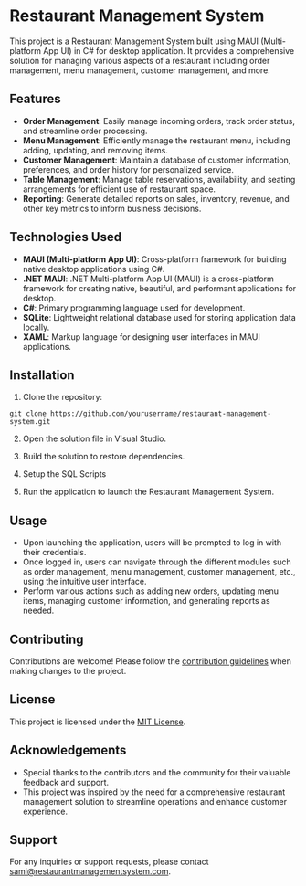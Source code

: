 

# Restaurant Management System

This project is a Restaurant Management System built using MAUI (Multi-platform App UI) in C# for desktop application. It provides a comprehensive solution for managing various aspects of a restaurant including order management, menu management, customer management, and more.

## Features

- **Order Management**: Easily manage incoming orders, track order status, and streamline order processing.
- **Menu Management**: Efficiently manage the restaurant menu, including adding, updating, and removing items.
- **Customer Management**: Maintain a database of customer information, preferences, and order history for personalized service.
- **Table Management**: Manage table reservations, availability, and seating arrangements for efficient use of restaurant space.
- **Reporting**: Generate detailed reports on sales, inventory, revenue, and other key metrics to inform business decisions.


## Technologies Used

- **MAUI (Multi-platform App UI)**: Cross-platform framework for building native desktop applications using C#.
- **.NET MAUI**: .NET Multi-platform App UI (MAUI) is a cross-platform framework for creating native, beautiful, and performant applications for desktop.
- **C#**: Primary programming language used for development.
- **SQLite**: Lightweight relational database used for storing application data locally.
- **XAML**: Markup language for designing user interfaces in MAUI applications.

## Installation

1. Clone the repository:

```
git clone https://github.com/yourusername/restaurant-management-system.git
```

2. Open the solution file in Visual Studio.

3. Build the solution to restore dependencies.

4. Setup the SQL Scripts

5. Run the application to launch the Restaurant Management System.



## Usage

- Upon launching the application, users will be prompted to log in with their credentials.
- Once logged in, users can navigate through the different modules such as order management, menu management, customer management, etc., using the intuitive user interface.
- Perform various actions such as adding new orders, updating menu items, managing customer information, and generating reports as needed.

## Contributing

Contributions are welcome! Please follow the [contribution guidelines](CONTRIBUTING.md) when making changes to the project.

## License

This project is licensed under the [MIT License](LICENSE).

## Acknowledgements

- Special thanks to the contributors and the community for their valuable feedback and support.
- This project was inspired by the need for a comprehensive restaurant management solution to streamline operations and enhance customer experience.

## Support

For any inquiries or support requests, please contact [sami@restaurantmanagementsystem.com](mailto:sami@restaurantmanagementsystem.com).

